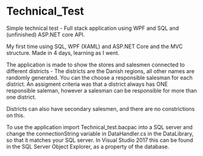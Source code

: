 # Technical_Test
Simple technical test - Full stack application using WPF and SQL and (unfinished) ASP.NET core API. 

My first time using SQL, WPF (XAML) and ASP.NET Core and the MVC structure. Made in 4 days, learning as I went.

The application is made to show the stores and salesmen connected to different districts - The districts are the Danish regions, all other names are randomly generated. You can the choose a responsible salesman for each district. An assigment criteria was that a district always has ONE responsible saleman, however a salesman can be responsible for more than one district.

Districts can also have secondary salesmen, and there are no constrictions on this.

To use the application import Technical_test.bacpac into a SQL server and change the connectionString variable in DataHandler.cs in the DataLibrary, so that it matches your SQL server. In Visual Studio 2017 this can be found in the SQL Server Object Explorer, as a property of the database. 
